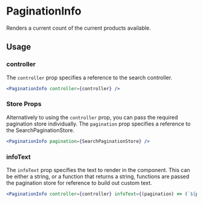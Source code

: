 # PaginationInfo

Renders a current count of the current products available.

## Usage

### controller
The `controller` prop specifies a reference to the search controller.

```jsx
<PaginationInfo controller={controller} />
```

### Store Props
Alternatively to using the `controller` prop, you can pass the required pagination store individually. The `pagination` prop specifies a reference to the SearchPaginationStore. 

```jsx
<PaginationInfo pagination={SearchPaginationStore} />
```

### infoText
The `infoText` prop specifies the text to render in the component. This can be either a string, or a function that returns a string, functions are passed the pagination store for reference to build out custom text.

```jsx
<PaginationInfo controller={controller} infoText={(pagination) => (`${pagination.totalResults} Results`)}/>
```